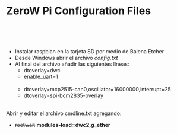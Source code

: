 <h1> ZeroW Pi Configuration Files </h1>
<br></br>
<br><ul>
<li>Instalar raspbian en la tarjeta SD por medio de Balena Etcher
<li>Desde Windows abrir el archivo <i>config.txt</i>
<li>Al final del archivo añadir las siguientes líneas:
  <ul><li>dtoverlay=dwc
      <li>enable_uart=1
      <br></br>
      <li>dtoverlay=mcp2515-can0,oscillator=16000000,interrupt=25
      <li>dtoverlay=spi-bcm2835-overlay
  </ul>
</ul>
<br>Abrir y editar el archivo cmdline.txt agregando:
<ul>
<li><s>rootwait</s> <b>modules-load=dwc2,g_ether</b>
</ul>
</br>
